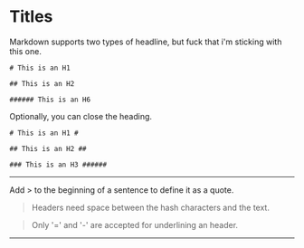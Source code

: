 # Titles

Markdown supports two types of headline, but fuck that i'm sticking with this one.

```
# This is an H1

## This is an H2

###### This is an H6
```


Optionally, you can close the heading.

```
# This is an H1 #

## This is an H2 ##

### This is an H3 ######
```


---

Add > to the beginning of a sentence to define it as a quote.

> Headers need space between the hash characters and the text.


> Only '=' and '-' are accepted for underlining an header.

---


